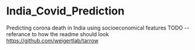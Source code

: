 # India_Covid_Prediction
Predicting corona death in India using socioeconomical features
TODO -- referance to how the readme should look https://github.com/weigertlab/tarrow
